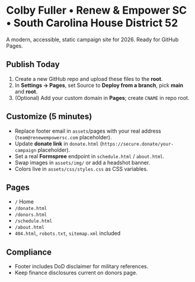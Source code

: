 # Colby Fuller • Renew & Empower SC • South Carolina House District 52

A modern, accessible, static campaign site for 2026. Ready for GitHub Pages.

## Publish Today
1. Create a new GitHub repo and upload these files to the **root**.
2. In **Settings → Pages**, set Source to **Deploy from a branch**, pick **main** and **root**.
3. (Optional) Add your custom domain in **Pages**; create `CNAME` in repo root.

## Customize (5 minutes)
- Replace footer email in `assets`/pages with your real address (`team@renewempowersc.com` placeholder).
- Update **donate link** in `donate.html` (`https://secure.donate/your-campaign` placeholder).
- Set a real **Formspree** endpoint in `schedule.html` / `about.html`.
- Swap images in `assets/img/` or add a headshot banner.
- Colors live in `assets/css/styles.css` as CSS variables.

## Pages
- `/` Home
- `/donate.html`
- `/donors.html`
- `/schedule.html`
- `/about.html`
- `404.html`, `robots.txt`, `sitemap.xml` included

## Compliance
- Footer includes DoD disclaimer for military references.
- Keep finance disclosures current on donors page.
